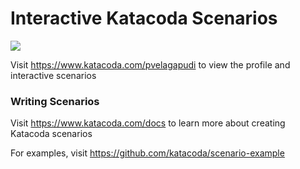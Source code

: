 # Interactive Katacoda Scenarios

[![](http://shields.katacoda.com/katacoda/pvelagapudi/count.svg)](https://www.katacoda.com/pvelagapudi "Get your profile on Katacoda.com")

Visit https://www.katacoda.com/pvelagapudi to view the profile and interactive scenarios

### Writing Scenarios
Visit https://www.katacoda.com/docs to learn more about creating Katacoda scenarios

For examples, visit https://github.com/katacoda/scenario-example
